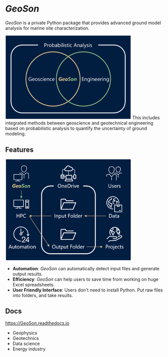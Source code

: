# *GeoSon*
*GeoSon* is a private Python package that provides advanced ground model analysis for marine site characterization. 

<img src="https://github.com/jrson11/GeoSon/blob/main/images/GeoSon-concept_diagram-v2.png" width=400>
This includes integrated methods between geoscience and geotechnical engineering based on probabilistic analysis to quantify the uncertainty of ground modeling.

## Features
<img src="https://github.com/jrson11/GeoSon/blob/main/images/GeoSon-working_process_One_Drive.png" width=400>

- **Automation**: *GeoSon* can automatically detect input files and generate output results.
- **Efficiency**: *GeoSon* can help users to save time from working on huge Excel spreadsheets.
- **User Friendly Interface**: Users don't need to install Python. Put raw files into folders, and take results.

## Docs
https://GeoSon.readthedocs.io
- Geophysics
- Geotechnics
- Data science
- Energy industry

<!---
## Subset Libraries
- **GeoSon_Engineering**: A Python library for **marine geotechnical engineeirng** work
- **GeoSon_Geoscience**: A Python library for general **Geology+Geophysics+GIS** work
- **GeoSon_Kingdom**: A Python library for geophysical seismic work with **IHS Kingdom**
- **GeoSon_Inversion**: A Python+Julia library to predict **synthetic CPT** from seismic inversion
-->


